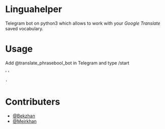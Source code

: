 # Linguahelper
Telegram bot on python3 which allows to work with your *Google Translate* saved vocabulary.

# Usage
Add @translate_phrasebool_bot in Telegram and type /start

'      '

    '

# Contributers
- [@Bekzhan](https://github.com/Bekzhannn)
- [@Meirkhan](https://github.com/meirelop)
